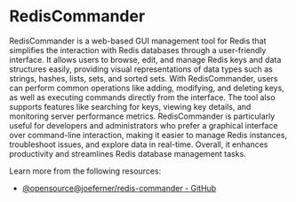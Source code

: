# RedisCommander

RedisCommander is a web-based GUI management tool for Redis that simplifies the interaction with Redis databases through a user-friendly interface. It allows users to browse, edit, and manage Redis keys and data structures easily, providing visual representations of data types such as strings, hashes, lists, sets, and sorted sets. With RedisCommander, users can perform common operations like adding, modifying, and deleting keys, as well as executing commands directly from the interface. The tool also supports features like searching for keys, viewing key details, and monitoring server performance metrics. RedisCommander is particularly useful for developers and administrators who prefer a graphical interface over command-line interaction, making it easier to manage Redis instances, troubleshoot issues, and explore data in real-time. Overall, it enhances productivity and streamlines Redis database management tasks.

Learn more from the following resources:

- [@opensource@joeferner/redis-commander - GitHub](https://github.com/joeferner/redis-commander)